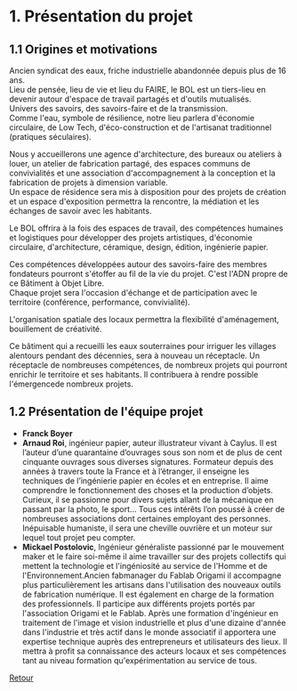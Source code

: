 # 1. Présentation du projet  

## 1.1 Origines et motivations

Ancien syndicat des eaux, friche industrielle abandonnée depuis plus de 16 ans.  
Lieu de pensée, lieu de vie et lieu du FAIRE, le BOL est un tiers-lieu en devenir autour d'espace de travail partagés et d'outils mutualisés.  
Univers des savoirs, des savoirs-faire et de la transmission.  
Comme l'eau, symbole de résilience, notre lieu parlera d'économie circulaire, de Low Tech, d'éco-construction et de l'artisanat traditionnel (pratiques séculaires).

Nous y accueillerons une agence d'architecture, des bureaux ou ateliers à louer, un atelier de fabrication partagé, des espaces communs de convivialités et une association d'accompagnement à la conception et la fabrication de projets à dimension variable.  
Un espace de résidence sera mis à disposition pour des projets de création et un espace d'exposition permettra la rencontre, la médiation et les échanges de savoir avec les habitants.  

Le BOL offrira à la fois des espaces de travail, des compétences humaines et logistiques pour développer des projets artistiques, d'économie circulaire, d'architecture, céramique, design, édition, ingénierie papier.

Ces compétences développées autour des savoirs-faire des membres fondateurs pourront s'étoffer au fil de la vie du projet. C'est l'ADN propre de ce Bâtiment à Objet Libre.  
Chaque projet sera l'occasion d'échange et de participation avec le territoire (conférence, performance, convivialité).

L'organisation spatiale des locaux permettra la flexibilité d'aménagement, bouillement de créativité.

Ce bâtiment qui a recueilli les eaux souterraines pour irriguer les villages alentours pendant des décennies, sera à nouveau un réceptacle. Un réceptacle de nombreuses compétences, de nombreux projets qui pourront enrichir le territoire et ses habitants. Il contribuera à rendre possible l'émergencede nombreux projets.


## 1.2 Présentation de l'équipe projet  

* **Franck Boyer**
* **Arnaud Roi**, ingénieur papier, auteur illustrateur vivant à Caylus. Il est l’auteur d’une quarantaine d’ouvrages sous son nom et de plus de cent cinquante ouvrages sous diverses signatures. Formateur depuis des années à travers toute la France et à l’étranger, il enseigne les techniques de l’ingénierie papier en écoles et en entreprise. Il aime comprendre le fonctionnement des choses et la production d’objets. Curieux, il se passionne pour divers sujets allant de la mécanique en passant par la photo, le sport… Tous ces intérêts l’on poussé à créer de nombreuses associations dont certaines employant des personnes. Inépuisable humaniste, il sera une cheville ouvrière et un moteur sur lequel tout projet peu compter.  
* **Mickael Postolovic**, Ingénieur généraliste passionné par le mouvement maker et le faire soi-même il aime travailler sur des projets collectifs qui mettent la technologie et l'ingéniosité au service de l'Homme et de l'Environnement.Ancien fabmanager du Fablab Origami il accompagne plus particulièrement les artisans dans l'utilisation des nouveaux outils de fabrication numérique. Il est également en charge de la formation des professionnels. Il participe aux différents projets portés par l'association Origami et le Fablab. Après une formation d'ingénieur en traitement de l'image et vision industrielle et plus d'une dizaine d'année dans l'industrie et très actif dans le monde associatif il apportera une expertise technique auprès des entrepreneurs et utilisateurs des lieux. Il mettra à profit sa connaissance des acteurs locaux et ses compétences tant au niveau formation qu'expérimentation au service de tous.

[Retour](README.md)
